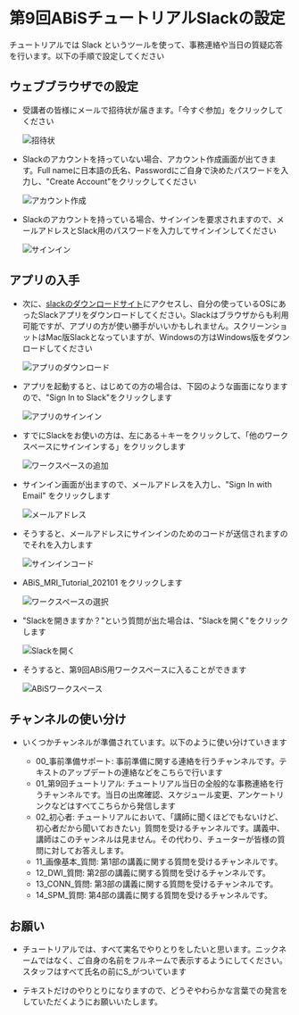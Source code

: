 # 第9回ABiSチュートリアルSlackの設定

チュートリアルでは Slack というツールを使って、事務連絡や当日の質疑応答を行います。以下の手順で設定してください

## ウェブブラウザでの設定

- 受講者の皆様にメールで招待状が届きます。「今すぐ参加」をクリックしてください

	![招待状](img/slack01.png)

- Slackのアカウントを持っていない場合、アカウント作成画面が出てきます。Full nameに日本語の氏名、Passwordにご自身で決めたパスワードを入力し、"Create Account"をクリックしてください

	![アカウント作成](img/slack02.png)

- Slackのアカウントを持っている場合、サインインを要求されますので、メールアドレスとSlack用のパスワードを入力してサインインしてください

	![サインイン](img/slack03.png)

## アプリの入手

- 次に、[slackのダウンロードサイト](https://slack.com/downloads)にアクセスし、自分の使っているOSにあったSlackアプリをダウンロードしてください。Slackはブラウザからも利用可能ですが、アプリの方が使い勝手がいいかもしれません。スクリーンショットはMac版Slackとなっていますが、Windowsの方はWindows版をダウンロードしてください

	![アプリのダウンロード](img/slack05.png)

- アプリを起動すると、はじめての方の場合は、下図のような画面になりますので、"Sign In to Slack"をクリックします

	![アプリのサインイン](img/slack06.png)

- すでにSlackをお使いの方は、左にある＋キーをクリックして、「他のワークスペースにサインインする」をクリックします

	![ワークスペースの追加](img/slack12.png)

- サインイン画面が出ますので、メールアドレスを入力し、"Sign In with Email" をクリックします

	![メールアドレス](img/slack07.png)

- そうすると、メールアドレスにサインインのためのコードが送信されますのでそれを入力します

	![サインインコード](img/slack08.png)

- ABiS_MRI_Tutorial_202101 をクリックします

	![ワークスペースの選択](img/slack09.png)

- "Slackを開きますか？"という質問が出た場合は、"Slackを開く"をクリックします

	![Slackを開く](img/slack10.png)

- そうすると、第9回ABiS用ワークスペースに入ることができます

	![ABiSワークスペース](img/slack11.png)

## チャンネルの使い分け

- いくつかチャンネルが準備されています。以下のように使い分けていきます

	- 00_事前準備サポート: 事前準備に関する連絡を行うチャンネルです。テキストのアップデートの連絡などをこちらで行います
	- 01_第9回チュートリアル: チュートリアル当日の全般的な事務連絡を行うチャンネルです。当日の出席確認、スケジュール変更、アンケートリンクなどはすべてこちらから発信します
	- 02_初心者: チュートリアルにおいて、「講師に聞くほどでもないけど、初心者だから聞いておきたい」質問を受けるチャンネルです。講義中、講師はこのチャンネルは見ません。その代わり、チューターが皆様の質問に対してお答えします。
	- 11_画像基本_質問: 第1部の講義に関する質問を受けるチャンネルです。
	- 12_DWI_質問: 第2部の講義に関する質問を受けるチャンネルです。
	- 13_CONN_質問: 第3部の講義に関する質問を受けるチャンネルです。
	- 14_SPM_質問: 第4部の講義に関する質問を受けるチャンネルです。

## お願い

- チュートリアルでは、すべて実名でやりとりをしたいと思います。ニックネームではなく、ご自身の名前をフルネームで表示するようにしてください。スタッフはすべて氏名の前にS_がついています

- テキストだけのやりとりになりますので、どうぞやわらかな言葉での発言をしていただくようにお願いいたします。

